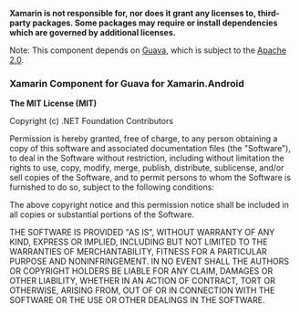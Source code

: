 **Xamarin is not responsible for, nor does it grant any licenses to,
third-party packages. Some packages may require or install dependencies which
are governed by additional licenses.**

Note: This component depends on [Guava](https://github.com/google/guava), which
is subject to the [Apache 2.0](https://github.com/google/guava/blob/master/COPYING).

### Xamarin Component for Guava for Xamarin.Android

**The MIT License (MIT)**

Copyright (c) .NET Foundation Contributors

Permission is hereby granted, free of charge, to any person obtaining a copy of
this software and associated documentation files (the "Software"), to deal in
the Software without restriction, including without limitation the rights to
use, copy, modify, merge, publish, distribute, sublicense, and/or sell copies
of the Software, and to permit persons to whom the Software is furnished to do
so, subject to the following conditions:

The above copyright notice and this permission notice shall be included in all
copies or substantial portions of the Software.

THE SOFTWARE IS PROVIDED "AS IS", WITHOUT WARRANTY OF ANY KIND, EXPRESS OR
IMPLIED, INCLUDING BUT NOT LIMITED TO THE WARRANTIES OF MERCHANTABILITY,
FITNESS FOR A PARTICULAR PURPOSE AND NONINFRINGEMENT. IN NO EVENT SHALL THE
AUTHORS OR COPYRIGHT HOLDERS BE LIABLE FOR ANY CLAIM, DAMAGES OR OTHER
LIABILITY, WHETHER IN AN ACTION OF CONTRACT, TORT OR OTHERWISE, ARISING FROM,
OUT OF OR IN CONNECTION WITH THE SOFTWARE OR THE USE OR OTHER DEALINGS IN THE
SOFTWARE.
